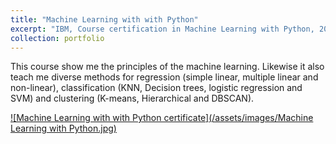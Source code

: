 ```yaml
---
title: "Machine Learning with with Python"
excerpt: "IBM, Course certification in Machine Learning with Python, 2022<br/><img src='../assets/images/Machine Learning with Python.jpg' width='500' height='300'>"
collection: portfolio
---
```


This course show me the principles of the machine learning. Likewise it also teach me diverse methods for regression (simple linear, multiple linear and non-linear), classification (KNN, Decision trees, logistic regression and SVM) and clustering (K-means, Hierarchical and DBSCAN).

<a href="https://courses.cognitiveclass.ai/certificates/ec6baa563a164a86aca95ca39ea79479">![Machine Learning with with Python certificate](/assets/images/Machine Learning with Python.jpg)<a/>
